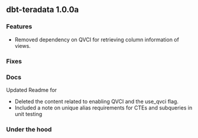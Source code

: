 ## dbt-teradata 1.0.0a

### Features
* Removed dependency on QVCI for retrieving column information of views.

### Fixes

### Docs
Updated Readme for 
* Deleted the content related to enabling QVCI and the use_qvci flag.
* Included a note on unique alias requirements for CTEs and subqueries in unit testing

### Under the hood
